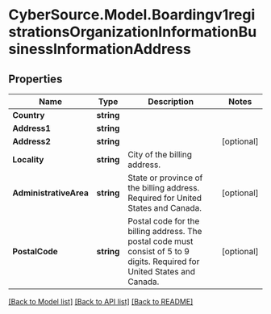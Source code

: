 # CyberSource.Model.Boardingv1registrationsOrganizationInformationBusinessInformationAddress
## Properties

Name | Type | Description | Notes
------------ | ------------- | ------------- | -------------
**Country** | **string** |  | 
**Address1** | **string** |  | 
**Address2** | **string** |  | [optional] 
**Locality** | **string** | City of the billing address. | 
**AdministrativeArea** | **string** | State or province of the billing address. Required for United States and Canada. | [optional] 
**PostalCode** | **string** | Postal code for the billing address. The postal code must consist of 5 to 9 digits. Required for United States and Canada. | [optional] 

[[Back to Model list]](../README.md#documentation-for-models) [[Back to API list]](../README.md#documentation-for-api-endpoints) [[Back to README]](../README.md)

